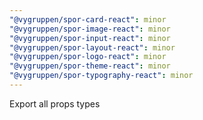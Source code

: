 ```yaml
---
"@vygruppen/spor-card-react": minor
"@vygruppen/spor-image-react": minor
"@vygruppen/spor-input-react": minor
"@vygruppen/spor-layout-react": minor
"@vygruppen/spor-logo-react": minor
"@vygruppen/spor-theme-react": minor
"@vygruppen/spor-typography-react": minor
---
```


Export all props types
